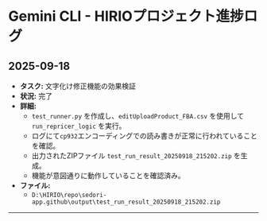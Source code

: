 # Gemini CLI - HIRIOプロジェクト進捗ログ

## 2025-09-18

- **タスク:** 文字化け修正機能の効果検証
- **状況:** 完了
- **詳細:**
    - `test_runner.py` を作成し、`editUploadProduct_FBA.csv` を使用して `run_repricer_logic` を実行。
    - ログにて`cp932`エンコーディングでの読み書きが正常に行われていることを確認。
    - 出力されたZIPファイル `test_run_result_20250918_215202.zip` を生成。
    - 機能が意図通りに動作していることを確認済み。
- **ファイル:**
    - `D:\HIRIO\repo\sedori-app.github\output\test_run_result_20250918_215202.zip`

---